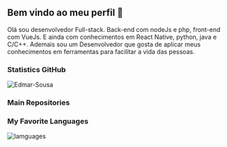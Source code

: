 ## Bem vindo ao meu perfil 👋

Olá sou desenvolvedor Full-stack.
Back-end com nodeJs e php, front-end com VueJs.
E ainda com conhecimentos em React Native, python, java e C/C++.
Ademais sou um Desenvolvedor que gosta de aplicar meus conhecimentos em ferramentas para facilitar a vida das pessoas.

### Statistics GitHub
![Edmar-Sousa](https://github-readme-stats.vercel.app/api?username=Edmar-Sousa&show_icons=true&title_color=ffffff&icon_color=d88f19&text_color=c3c3c3&bg_color=151515)

### Main Repositories
<!-- ![Ecoleta-NLW](https://github-readme-stats.vercel.app/api/pin/?username=Edmar-Sousa&repo=Ecoleta-booster&icon_color=d88f19&title_color=ffffff&text_color=c3c3c3&bg_color=151515)

![C-machine](https://github-readme-stats.vercel.app/api/pin/?username=Edmar-Sousa&repo=c-machine&icon_color=d88f19&title_color=ffffff&text_color=c3c3c3&bg_color=151515)
-->
### My Favorite Languages
![lamguages](https://github-readme-stats.vercel.app/api/top-langs/?username=Edmar-Sousa&layout=compact&bg_color=151515&text_color=c3c3c3&title_color=d88f19)
